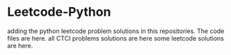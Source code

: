 # Leetcode-Python
adding the python leetcode problem solutions in this repositories. 
The code files are here.
all CTCI problems solutions are here
some leetcode solutions are here.




























































































































































































































































































































































































































































































































































































































































































































































































































































































































































































































































































































































































































































